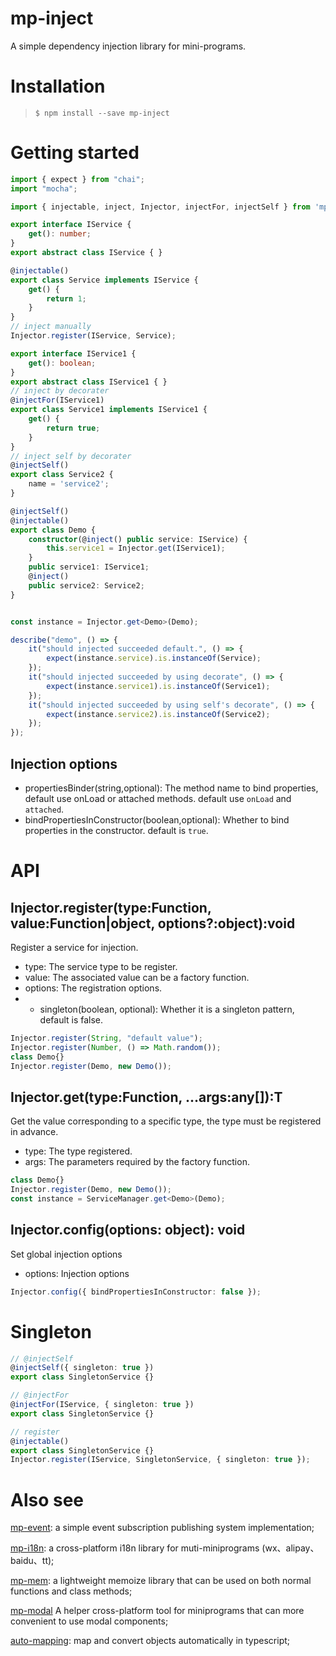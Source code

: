 # mp-inject
A simple dependency injection library for mini-programs.

# Installation

>`$ npm install --save mp-inject`

# Getting started
```ts
import { expect } from "chai";
import "mocha";

import { injectable, inject, Injector, injectFor, injectSelf } from 'mp-inject';

export interface IService {
    get(): number;
}
export abstract class IService { }

@injectable()
export class Service implements IService {
    get() {
        return 1;
    }
}
// inject manually
Injector.register(IService, Service);

export interface IService1 {
    get(): boolean;
}
export abstract class IService1 { }
// inject by decorater
@injectFor(IService1)
export class Service1 implements IService1 {
    get() {
        return true;
    }
}
// inject self by decorater
@injectSelf()
export class Service2 {
    name = 'service2';
}

@injectSelf()
@injectable()
export class Demo {
    constructor(@inject() public service: IService) {
        this.service1 = Injector.get(IService1);
    }
    public service1: IService1;
    @inject() 
    public service2: Service2;
}


const instance = Injector.get<Demo>(Demo);

describe("demo", () => {
    it("should injected succeeded default.", () => {
        expect(instance.service).is.instanceOf(Service);
    });
    it("should injected succeeded by using decorate", () => {
        expect(instance.service1).is.instanceOf(Service1);
    });
    it("should injected succeeded by using self's decorate", () => {
        expect(instance.service2).is.instanceOf(Service2);
    });
});
```
## Injection options
* propertiesBinder(string,optional): The method name to bind properties, default use onLoad or attached methods. default use `onLoad` and `attached`.
* bindPropertiesInConstructor(boolean,optional): Whether to bind properties in the constructor. default is `true`.
# API
## Injector.register(type:Function, value:Function|object, options?:object):void
Register a service for injection.
* type: The service type to be register.
* value: The associated value can be a factory function.
* options: The registration options.
* * singleton(boolean, optional): Whether it is a singleton pattern, default is false.
```ts
Injector.register(String, "default value");
Injector.register(Number, () => Math.random());
class Demo{}
Injector.register(Demo, new Demo());
```
## Injector.get<T>(type:Function, ...args:any[]):T
Get the value corresponding to a specific type, the type must be registered in advance.
* type: The type registered.
* args: The parameters required by the factory function.
```ts
class Demo{}
Injector.register(Demo, new Demo());
const instance = ServiceManager.get<Demo>(Demo);
```
## Injector.config(options: object): void
Set global injection options
* options: Injection options
```ts
Injector.config({ bindPropertiesInConstructor: false });
```
# Singleton
```ts
// @injectSelf
@injectSelf({ singleton: true })
export class SingletonService {}
```
```ts
// @injectFor
@injectFor(IService, { singleton: true })
export class SingletonService {}
```
```ts
// register
@injectable()
export class SingletonService {}
Injector.register(IService, SingletonService, { singleton: true });
```
# Also see
[mp-event](https://www.npmjs.com/package/mp-event): a simple event subscription publishing system implementation;

[mp-i18n](https://www.npmjs.com/package/mp-i18n): a cross-platform i18n library for muti-miniprograms (wx、alipay、baidu、tt);

[mp-mem](https://www.npmjs.com/package/mp-mem): a lightweight memoize library that can be used on both normal functions and class methods;

[mp-modal](https://www.npmjs.com/package/mp-modal)
A helper cross-platform tool for miniprograms that can more convenient to use modal components;

[auto-mapping](https://www.npmjs.com/package/auto-mapping): map and convert objects automatically in typescript;
